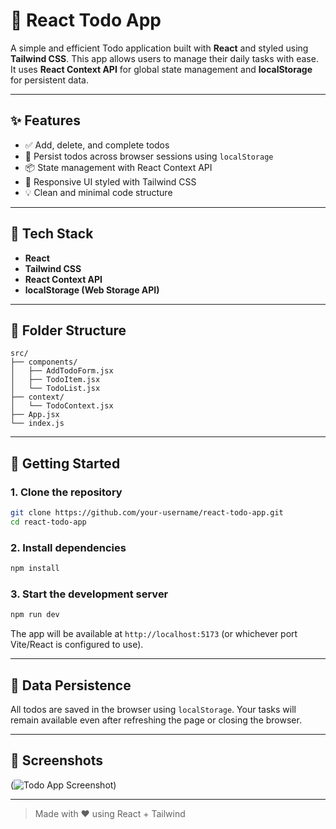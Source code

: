 # 📝 React Todo App

A simple and efficient Todo application built with **React** and styled using **Tailwind CSS**. This app allows users to manage their daily tasks with ease. It uses **React Context API** for global state management and **localStorage** for persistent data.

---

## ✨ Features

- ✅ Add, delete, and complete todos
- 🔁 Persist todos across browser sessions using `localStorage`
- 📦 State management with React Context API
- 📱 Responsive UI styled with Tailwind CSS
- 💡 Clean and minimal code structure

---

## 🧰 Tech Stack

- **React**
- **Tailwind CSS**
- **React Context API**
- **localStorage (Web Storage API)**

---

## 📁 Folder Structure

```
src/
├── components/
│   ├── AddTodoForm.jsx
│   ├── TodoItem.jsx
│   └── TodoList.jsx
├── context/
│   └── TodoContext.jsx
├── App.jsx
└── index.js
```

---

## 🚀 Getting Started

### 1. Clone the repository

```bash
git clone https://github.com/your-username/react-todo-app.git
cd react-todo-app
```

### 2. Install dependencies

```bash
npm install
```

### 3. Start the development server

```bash
npm run dev
```

The app will be available at `http://localhost:5173` (or whichever port Vite/React is configured to use).

---

## 💾 Data Persistence

All todos are saved in the browser using `localStorage`. Your tasks will remain available even after refreshing the page or closing the browser.

---

## 📸 Screenshots

(![Todo App Screenshot](https://i.postimg.cc/q7tz41dz/Screenshot-2025-08-02-164143.png))

---


> Made with ❤️ using React + Tailwind
